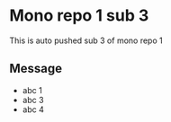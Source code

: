 # Mono repo 1 sub 3

This is auto pushed sub 3 of mono repo 1


## Message

- abc 1
- abc 3
- abc 4

